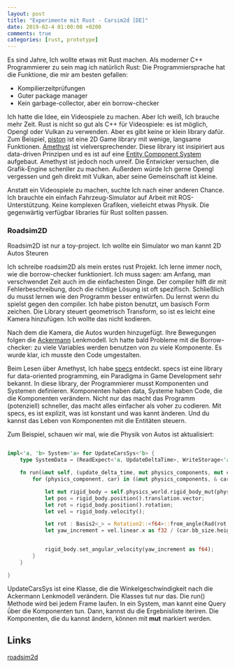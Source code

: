 ```yaml
---
layout: post
title: "Experimente mit Rust - Carsim2d [DE]"
date: 2019-02-4 01:00:00 +0200
comments: true
categories: [rust, prototype]
---
```


Es sind Jahre, Ich wollte etwas mit Rust machen. 
Als moderner C++ Programmierer zu sein mag ich natürlich Rust: 
Die Programmiersprache hat die Funktione, die mir am besten gefallen:

- Kompilierzeitprüfungen
- Guter package manager
- Kein garbage-collector, aber ein borrow-checker

Ich hatte die Idee, ein Videospiele zu machen. Aber Ich weiß, Ich brauche mehr Zeit.
Rust is nicht so gut als C++ für Videospiele: es ist möglich, Opengl oder Vulkan zu verwenden. 
Aber es gibt keine or klein library dafür. Zum Beispiel, [piston](https://www.piston.rs/) ist eine 2D Game library mit wenige, langsame Funktionen. 
[Amethyst](https://www.amethyst.rs/) ist vielversprechender. Diese library ist insipiriert aus data-driven Prinzipen und
es ist auf eine [Entity Component System](https://github.com/slide-rs/specs) aufgebaut. Amethyst ist jedoch noch unreif.  Die Entwicker versuchen, die Grafik-Engine schenller zu machen.
Außerdem würde Ich gerne Opengl vergessen und geh direkt mit Vulkan, aber seine Gemeinschaft ist kleine.

Anstatt ein Videospiele zu machen, suchte Ich nach einer anderen Chance.
Ich brauchte ein einfach Fahrzeug-Simulator auf Arbeit mit ROS-Unterstützung. Keine komplexen Grafiken,
vielleicht etwas Physik. Die gegenwärtig verfügbar libraries für Rust sollten passen.

### Roadsim2D

Roadsim2D ist nur a toy-project. Ich wollte ein Simulator wo man kannt 2D Autos Steuren

Ich schreibe roadsim2D als mein erstes rust Projekt. Ich lerne immer noch, wie die borrow-checker funktioniert. 
Ich muss sagen: am Anfang, man verschwendet Zeit auch im die einfachesten Dinge. Der compiler hilft dir mit Fehlerbeschreibung, doch die richtige Lösung ist oft spezifisch. 
Schließlich du musst lernen wie den Programm besser entwürfen. Du lernst wenn du spielst gegen den compiler.
Ich habe piston benutzt, um basisch Form zeichen. Die Library steuert geometrisch Transform, so ist es leicht eine Kamera hinzufügen. Ich wollte das nicht kodieren.

Nach dem die Kamera, die Autos wurden hinzugefügt. Ihre Bewegungen folgen die [Ackermann](https://en.wikipedia.org/wiki/Ackermann_steering_geometry) Lenkmodell. 
Ich hatte bald Probleme mit die Borrow-checker: zu viele Variables werden benutzen von zu viele Komponente.
Es wurde klar, ich musste den Code umgestalten. 

Beim Lesen über Amethyst, Ich habe [specs](https://github.com/slide-rs/specs) entdeckt. specs ist eine library fur data-oriented programming, ein Paradigma in Game Development sehr bekannt.
In diese library, der Programmierer musst Komponenten und Systemen definieren. Komponenten haben 
data, Systeme haben Code, die die Komponenten verändern. 
Nicht nur das macht das Programm (potenziell) schneller, das macht alles einfacher als voher zu codieren. Mit specs, es ist explizit, was ist konstant und was kannt änderen. Und du kannst das Leben von Komponenten mit die Entitäten steuern. 

Zum Beispiel, schauen wir mal, wie die Physik von Autos ist aktualisiert:

```rust

impl<'a, 'b> System<'a> for UpdateCarsSys<'b> {
    type SystemData = (ReadExpect<'a, UpdateDeltaTime>, WriteStorage<'a, PhysicsComponent>, ReadStorage<'a, Car>);

    fn run(&mut self, (update_delta_time, mut physics_components, mut cars): Self::SystemData) {
        for (physics_component, car) in (&mut physics_components, & cars).join() {

            let mut rigid_body = self.physics_world.rigid_body_mut(physics_component.body_handle).expect("car rigid body not found");
            let pos = rigid_body.position().translation.vector;
            let rot = rigid_body.position().rotation;
            let vel = rigid_body.velocity();

            let rot : Basis2<_> = Rotation2::<f64>::from_angle(Rad(rot.unwrap().re));
            let yaw_increment = vel.linear.x as f32 / (car.bb_size.height as f32 / 2.0f32)  *  car.wheel_yaw;


            rigid_body.set_angular_velocity(yaw_increment as f64);
        }
    }

}
```



UpdateCarsSys ist eine Klasse, die die Winkelgeschwindigkeit nach die Ackermann Lenkmodell  verändern. Die Klasses tut nur das. Die run() Methode wird bei jedem Frame laufen.
In ein System, man kannt eine Query ǘber die Komponenten tun. Dann, kannst du die Ergebnisliste iteriren. Die Komponenten, die du kannst ändern, können mit **mut** markiert werden. 


## Links

[roadsim2d](https://github.com/clynamen/roadsim2d)


